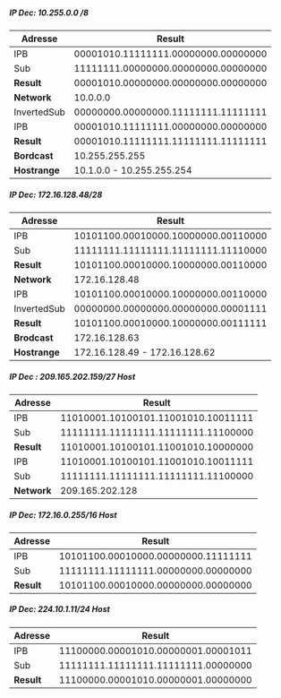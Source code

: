 ##### IP Dec:	10.255.0.0 /8
|Adresse|Result
|-----|---------------------------------------|
| IPB| 	$00001010.11111111.00000000.00000000$|
| Sub|	$11111111.00000000.00000000.00000000$|
| **Result**|	$00001010.00000000.00000000.00000000$|
| **Network**| 10.0.0.0|
| InvertedSub|	$00000000.00000000.11111111.11111111$|
| IPB|		$00001010.11111111.00000000.00000000$|
| **Result**| 00001010.11111111.11111111.11111111|
| **Bordcast**|10.255.255.255  |
| **Hostrange** |10.1.0.0 - 10.255.255.254|
	
##### IP Dec:	172.16.128.48/28
|Adresse|Result
|-----|---------------------------------------|
| IPB| $10101100.00010000.10000000.00110000$
| Sub| $11111111.11111111.11111111.11110000$
  | **Result**|	$10101100.00010000.10000000.00110000$
  | **Network**| 172.16.128.48
| IPB|		$10101100.00010000.10000000.00110000$
| InvertedSub|	$00000000.00000000.00000000.00001111$
|  **Result**|	$10101100.00010000.10000000.00111111$
| **Brodcast**|172.16.128.63 
| **Hostrange**| 172.16.128.49 - 172.16.128.62 

 ##### IP Dec : 209.165.202.159/27  Host
|Adresse|Result
|-----|---------------------------------------|
|IPB|$11010001.10100101.11001010.10011111$|
|Sub|$11111111.11111111.11111111.11100000$|
| **Result** |$11010001.10100101.11001010.10000000$|
IPB|    $11010001.10100101.11001010.10011111$
Sub|    $11111111.11111111.11111111.11100000$
**Network**| 209.165.202.128|

 ##### IP Dec: 172.16.0.255/16  Host
|Adresse|Result
|-----|---------------------------------------|
| IPB|  $10101100.00010000.00000000.11111111$|
|Sub| $11111111.11111111.00000000.00000000$|
|**Result**| $10101100.00010000.00000000.00000000$|

 ##### IP Dec: 224.10.1.11/24  Host
|Adresse|Result
|-----|---------------------------------------|
| IPB|  $11100000.00001010.00000001.00001011$|
|Sub | $11111111.11111111.11111111.00000000$|
**Result**|$11100000.00001010.00000001.00000000$|


